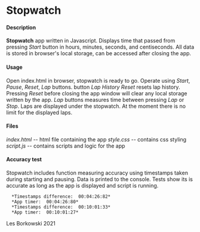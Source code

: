 # Stopwatch

#### Description
**Stopwatch** app written in Javascript. Displays time that passed from pressing *Start* button
 in hours, minutes, seconds, and centiseconds. All data is stored in browser's local storage, can be accessed after closing the app. 
 
#### Usage
Open index.html in browser, stopwatch is ready to go.
Operate using *Start*, *Pause*, *Reset*, *Lap* buttons.
button *Lap History Reset* resets lap history.
Pressing *Reset* before closing the app window will clear any local storage written by the app.
*Lap* buttons measures time between pressing *Lap* or *Stop*. Laps are displayed under the stopwatch. At the moment there is no limit for the displayed laps.

#### Files
*index.html* -- html file containing the app
*style.css* -- contains css styling
*script.js* -- contains scripts and logic for the app

#### Accuracy test
Stopwatch includes function measuring accuracy using timestamps taken during starting and pausing. Data is printed to the console. Tests show its is accurate as long as the app is displayed and script is running.

      *Timestamps difference:  00:04:26:82*
      *App timer:  00:04:26:80*
      *Timestamps difference:  00:10:01:33*
      *App timer:  00:10:01:27*



Les Borkowski 2021